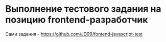 # Выполнение тестового задания на позицию frontend-разработчик
Сами задания - https://github.com/JD99/fontend-javascript-test
